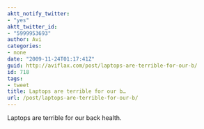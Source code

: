 ```yaml
---
aktt_notify_twitter:
- "yes"
aktt_twitter_id:
- "5999953693"
author: Avi
categories:
- none
date: "2009-11-24T01:17:41Z"
guid: http://aviflax.com/post/laptops-are-terrible-for-our-b/
id: 718
tags:
- tweet
title: Laptops are terrible for our b…
url: /post/laptops-are-terrible-for-our-b/
---
```

Laptops are terrible for our back health.